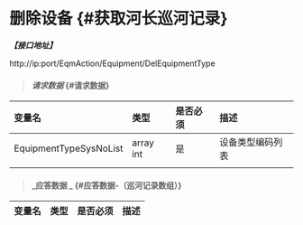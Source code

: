 # 删除设备 {#获取河长巡河记录}

_**【接口地址】**_

http://ip:port/EqmAction/Equipment/DelEquipmentType

> #### _请求数据_ {#请求数据}

| 变量名 | 类型 | 是否必须 | 描述 |
| :--- | :--- | :--- | :--- |
| EquipmentTypeSysNoList | array int | 是 | 设备类型编码列表 |
|  |  |  |  |

> #### _应答数据 _ {#应答数据-（巡河记录数组）}

| 变量名 | 类型 | 是否必须 | 描述 |
| :--- | :--- | :--- | :--- |




